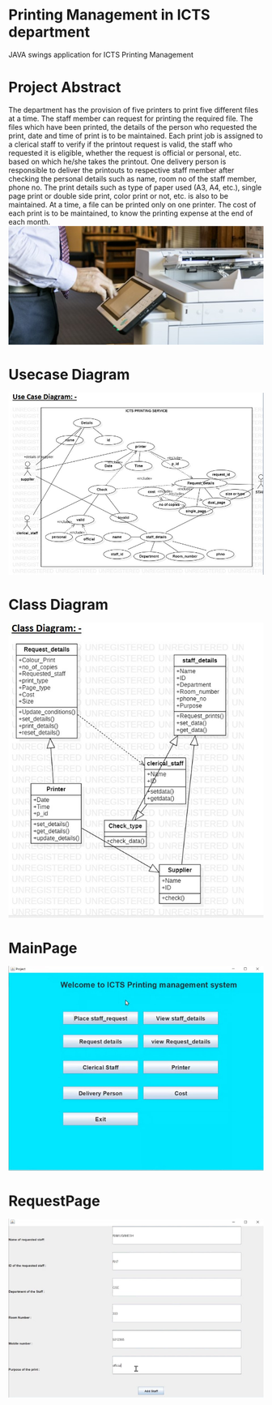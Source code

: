 #  Printing Management in ICTS department
JAVA swings application for ICTS Printing Management
# Project Abstract
The department has the provision of five printers to print five different files at a time.   The staff member can request for printing the required file. The files which have been printed, the details of the person who requested the print, date  and time of print is to be maintained.  Each print job is assigned to a clerical staff to verify if the printout request is valid, the staff who requested it is eligible, whether the request is official or personal, etc. based on which he/she takes the printout. One delivery person is responsible to deliver the printouts to respective staff member after checking the personal details such as name, room no of the staff member, phone no. The print details such as type of paper used (A3, A4, etc.), single page print or double side print, color print or not, etc. is also to be maintained.  At a time, a file can be printed only on one printer. The cost of each print is to be maintained, to know the printing expense at the end of each month.
![alt text](https://github.com/chethan9604/ICTS-printing-service/blob/4e89a703ad640308e9bdc19b9bd469c96eacb58a/abstract.jpg)

# Usecase Diagram
![alt text](https://github.com/chethan9604/ICTS-printing-service/blob/270954b74cc5401c857fe9e7ddaf490f6087b3af/usecase.jpg)
# Class Diagram
![alt text](https://github.com/chethan9604/ICTS-printing-service/blob/9338e0736dfa8ebf798dd8249e7bf09b3f092198/class%20diagram.jpg)
# MainPage
![alt text](https://github.com/chethan9604/ICTS-printing-service/blob/d051c3f15eaf9254a8c918862bf63bf583ef1d69/screenshot/mainpage.jpg)
# RequestPage
![alt text](https://github.com/chethan9604/ICTS-printing-service/blob/e8b326b9786b37571b98cbff78ff30bf408e6093/screenshot/requestpage.jpg)
